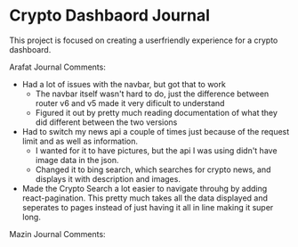 # Crypto Dashbaord Journal

This project is focused on creating a userfriendly experience for a crypto dashboard.

Arafat Journal Comments:

- Had a lot of issues with the navbar, but got that to work
  - The navbar itself wasn't hard to do, just the difference between router v6 and v5 made it very dificult to understand
  - Figured it out by pretty much reading documentation of what they did different between the two versions
- Had to switch my news api a couple of times just because of the request limit and as well as information.
  - I wanted for it to have pictures, but the api I was using didn't have image data in the json.
  - Changed it to bing search, which searches for crypto news, and displays it with description and images.
- Made the Crypto Search a lot easier to navigate throuhg by adding react-pagination.
  This pretty much takes all the data displayed and seperates to pages instead of just having it all in line making it super long.

Mazin Journal Comments:
